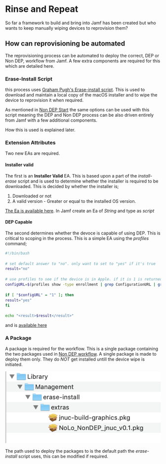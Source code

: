 # Rinse and Repeat #

So far a framework to build and bring into Jamf has been created but who wants to keep manually wiping devices to reprovision them?

## How can reprovisioning be automated ##

The reprovisioning process can be automated to deploy the correct, DEP or Non DEP, workflow from Jamf.
A few extra components are required for this which are detailed here.

### Erase-Install Script ###

this process uses [Graham Pugh's Erase-install script](https://github.com/grahampugh/erase-install). This is used to download and maintain a local copy of the macOS installer and to wipe the device to reprovision it when required.

As mentioned in [Non DEP Start](https://github.com/PhantomPhixer/JNUC-2019/blob/master/NonDEP.md) the same options can be used with this script meaning the DEP and Non DEP process can be also driven entirely from Jamf with a few additional components.

How this is used is explained later.

### Extension Attributes ###

Two new EAs are required.

#### Installer valid ####
The first is an **Installer Valid** EA. This is based upon a part of the *install-erase* script and is used to determine whether the installer is required to be downloaded. This is decided by whether the installer is;
1. Downloaded or not
2. A valid version - Greater or equal to the installed OS version.

[The Ea is available here](../master/files/installer-valid-ea.txt). In Jamf create an Ea of *String* and type as *script*

#### DEP Capable ####

The second determines whether the devoce is capable of using DEP. This is critical to scoping in the process.
This is a simple EA using the *profiles* command;

```bash
#!/bin/bash

# set default answer to "no". only want to set to "yes" if it's true
result="no"

# use profiles to see if the device is in Apple. if it is 1 is returned, if not 0
configURL=$(profiles show -type enrollment | grep ConfigurationURL | grep -c http)

if [ "$configURL" = "1" ]; then
result="yes"
fi

echo "<result>$result</result>"
```

and is [available here](../master/files/DEP-capable-ea.txt)

### A Package ###

A package is required for the workflow. This is a single package containing the two packages used in [Non DEP workflow](https://github.com/PhantomPhixer/JNUC-2019/blob/master/NonDEP.md). A single package is made to deploy them only. They do *NOT* get installed untill the device wipe is initiated.

![Package layout](https://github.com/PhantomPhixer/JNUC-2019/blob/master/images/Non-DEP-Deploy.png)

The path used to deploy the packages to is the default path the *erase-install* script uses, this can be modified if required. 

